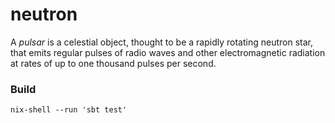 # neutron

A *pulsar* is a celestial object, thought to be a rapidly rotating neutron star, that emits regular pulses of radio waves and other electromagnetic radiation at rates of up to one thousand pulses per second.

### Build

```
nix-shell --run 'sbt test'
```

